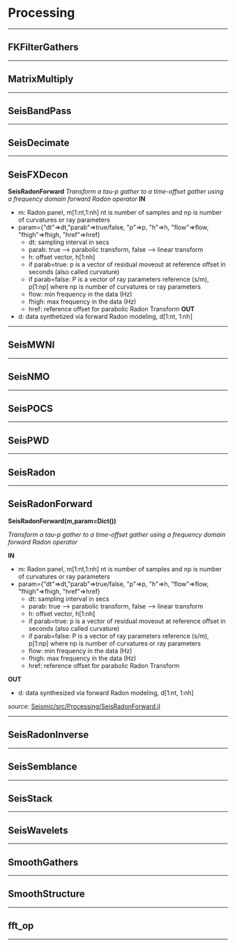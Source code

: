 # Processing

---

## FKFilterGathers

---

## MatrixMultiply

---

## SeisBandPass

---

## SeisDecimate

---

## SeisFXDecon

**SeisRadonForward**
*Transform a tau-p gather to a time-offset gather using a frequency domain forward Radon operator*
**IN**   
* m: Radon panel,  m[1:nt,1:nh] nt is number of samples and np is number of curvatures or ray parameters
* param={"dt"=>dt,"parab"=>true/false, "p"=>p, "h"=>h, "flow"=>flow, "fhigh"=>fhigh, "href"=>href}
  * dt: sampling interval in secs
  * parab: true --> parabolic transform, false --> linear transform
  * h: offset vector, h[1:nh]
  * if parab=true:  p is a vector of residual moveout at reference offset in seconds (also called curvature)
  * if parab=false: P is a vector of ray parameters  reference (s/m), p[1:np] where np is number of curvatures or ray parameters
  * flow: min frequency in the data (Hz)
  * fhigh: max frequency in the data (Hz)
  * href: reference offset for parabolic Radon Transform
**OUT**  
* d: data synthetized via forward Radon modeling, d[1:nt, 1:nh]

---

## SeisMWNI

---

## SeisNMO

---

## SeisPOCS

---

## SeisPWD

---

## SeisRadon

---

## SeisRadonForward

**SeisRadonForward(m,param=Dict())**

*Transform a tau-p gather to a time-offset gather using a frequency domain forward Radon operator*

**IN**   

* m: Radon panel,  m[1:nt,1:nh] nt is number of samples and np is number of curvatures or ray parameters
* param={"dt"=>dt,"parab"=>true/false, "p"=>p, "h"=>h, "flow"=>flow, "fhigh"=>fhigh, "href"=>href}
  * dt: sampling interval in secs
  * parab: true --> parabolic transform, false --> linear transform
  * h: offset vector, h[1:nh]
  * if parab=true:  p is a vector of residual moveout at reference offset in seconds (also called curvature)
  * if parab=false: P is a vector of ray parameters  reference (s/m), p[1:np] where np is number of curvatures or ray parameters
  * flow: min frequency in the data (Hz)
  * fhigh: max frequency in the data (Hz)
  * href: reference offset for parabolic Radon Transform

**OUT**  

* d: data synthesized via forward Radon modeling, d[1:nt, 1:nh]

*source:*
[Seismic/src/Processing/SeisRadonForward.jl](https://github.com/SeismicJulia/Seismic.jl/tree/b5e44cc4766549fbf044d0040f2c7ef19582b5d2/src/Processing/SeisRadonForward.jl)

---

## SeisRadonInverse

---

## SeisSemblance

---

## SeisStack

---

## SeisWavelets

---

## SmoothGathers

---

## SmoothStructure

---

## fft_op

---
